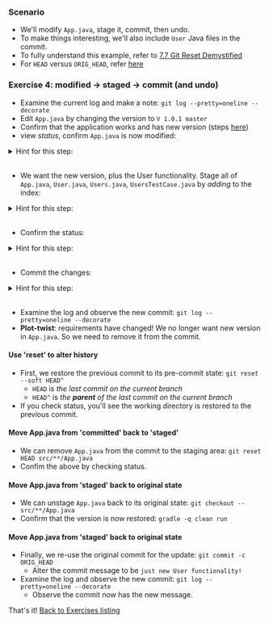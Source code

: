 
### Scenario

* We'll modify `App.java`, stage it, commit, then undo.
* To make things interesting, we'll also include `User` Java files in the commit.
* To fully understand this example, refer to [7.7 Git Reset Demystified](https://git-scm.com/book/en/v2/Git-Tools-Reset-Demystified)
* For `HEAD` versus `ORIG_HEAD`, refer [here](https://stackoverflow.com/questions/964876)

### Exercise 4: modified -> staged -> commit (and undo)

* Examine the current log and make a note: `git log --pretty=oneline --decorate`
* Edit `App.java` by changing the version to `V 1.0.1 master`
* Confirm that the application works and has new version (steps [here](./reference_doc/ConfirmApp.md))
* view _status_, confirm `App.java` is now modified:

<details><summary>Hint for this step:</summary>
<p><pre>
git status
</pre></p></details>
<br/>

* We want the new version, plus the User functionality. Stage all of `App.java`, `User.java`, `Users.java`, `UsersTestCase.java` by _adding_ to the index:

<details><summary>Hint for this step:</summary>
<p><pre>
git add src/**/*.java
</pre></p></details>
<br/>

* Confirm the status:

<details><summary>Hint for this step:</summary>
<p><pre>
git status
</pre></p></details>
<br/>

* Commit the changes:

<details><summary>Hint for this step:</summary>
<p><pre>
git commit -m "now version 1.0.1, plus User functionality"
</pre></p></details>
<br/>

* Examine the log and observe the new commit: `git log --pretty=oneline --decorate`
* **Plot-twist**: requirements have changed! We no longer want new version in `App.java`. So we need to remove it from the commit.

#### Use 'reset' to alter history

* First, we restore the previous commit to its pre-commit state: `git reset --soft HEAD^` 
    * `HEAD` is _the last commit on the current branch_
    * `HEAD^` is _the **parent** of the last commit on the current branch_
* If you check status, you'll see the working directory is restored to the previous commit.

#### Move App.java from 'committed' back to 'staged'

* We can remove `App.java` from the commit to the staging area: `git reset HEAD src/**/App.java`
* Confim the above by checking status.

#### Move App.java from 'staged' back to original state 

* We can unstage `App.java` back to its original state: `git checkout -- src/**/App.java`
* Confirm that the version is now restored: `gradle -q clean run`

#### Move App.java from 'staged' back to original state 

* Finally, we re-use the original commit for the update: `git commit -c ORIG_HEAD`
    * Alter the commit message to be `just new User functionality!`
* Examine the log and observe the new commit: `git log --pretty=oneline --decorate`
    * Observe the commit now has the new message.

That's it! [Back to Exercises listing](./Exercises.md)
